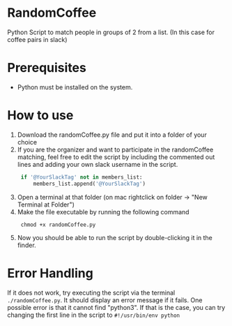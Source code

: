 # RandomCoffee
Python Script to match people in groups of 2 from a list. (In this case for coffee pairs in slack)

# Prerequisites

- Python must be installed on the system.

# How to use

1. Download the randomCoffee.py file and put it into a folder of your choice
2. If you are the organizer and want to participate in the randomCoffee matching, feel free to edit the script by including the commented out lines and adding your own slack username in the script.
   ```python
    if '@YourSlackTag' not in members_list:
        members_list.append('@YourSlackTag')
    ```
3. Open a terminal at that folder (on mac rightclick on folder -> "New Terminal at Folder")
4. Make the file executable by running the following command
   ```shell
    chmod +x randomCoffee.py
    ```
5. Now you should be able to run the script by double-clicking it in the finder.

# Error Handling
If it does not work, try executing the script via the terminal `./randomCoffee.py`. It should display an error message if it fails. One possible error is that it cannot find "python3". If that is the case, you can try changing the first line in the script to `#!/usr/bin/env python`